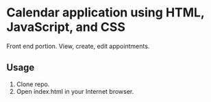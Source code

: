 # Calendar application using HTML, JavaScript, and CSS
Front end portion. View, create, edit appointments.

## Usage
1. Clone repo.
2. Open index.html in your Internet browser.
